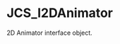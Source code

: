 <div id="content-header">
  <h1>JCS_I2DAnimator</h1>
</div>

<p>
  2D Animator interface object.
</p>

